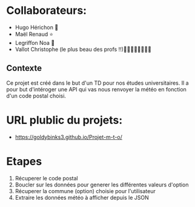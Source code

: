 # Collaborateurs:
- Hugo Hérichon 🚀
- Maël Renaud ⭐
- Legriffon Noa 💖
- Vallot Christophe (le plus beau des profs !!)🧡💛💚💙💜🤎🖤🤍

## Contexte

Ce projet est créé dans le but d'un TD pour nos études universitaires.
Il a pour but d'intéroger une API qui vas nous renvoyer la météo 
en fonction d'un code postal choisi.

# URL plublic du projets:
- https://goldybinks3.github.io/Projet-m-t-o/

# Etapes
1. Récuperer le code postal
2. Boucler sur les données pour generer les différentes valeurs d'option
3. Récuperer la commune (option) choisie pour l'utilisateur
4. Extraire les données météo à afficher depuis le JSON

